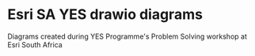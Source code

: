 # Esri SA YES drawio diagrams
Diagrams created during YES Programme's Problem Solving workshop at Esri South Africa
